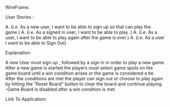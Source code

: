 WireFrame:



User Stories :

A. (i.e. As a new user, I want to be able to sign up so that can play the game.)
A. (i.e. As a signed in user, I want to be able to play .)
A. (i.e. As a user, I want to be able to play again after the game is over.)
A. (i.e. As a user I want to be able to Sign Out)

Explanation:

 A new User must sign up , followed by a sign in in order to play a new game.
 After a new game is started the players must select game spots on the game board 
 until a win condition arises or the game is considered a tie.
 After the conditions are met the player can sign out or choose to play again by hitting the "Reset Board" button to clear the board and continue playing.
 -Game Board is disabled after a win condition is met.

 Link To Application:

